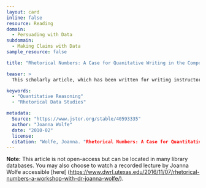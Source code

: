 ```yaml
---
layout: card
inline: false
resource: Reading
domain:
  - Persuading with Data
subdomain:
  - Making Claims with Data
sample_resource: false

title: "Rhetorical Numbers: A Case for Quanitative Writing in the Composition Classroom"

teaser: >
  This scholarly article, which has been written for writing instructors, argues that textbooks, assignments, and professonial development training needs to focus more on quantitative information and reasoning. 

keywords:
  - "Quantitative Reasoning"
  - "Rhetorical Data Studies"

metadata:
  Source: "https://www.jstor.org/stable/40593335"
  author: "Joanna Wolfe"
  date: "2010-02"
  license: 
  citation: "Wolfe, Joanna. "Rhetorical Numbers: A Case for Quantitative Writing in the Composition Classroom." *College Composition and Communication*, vol. 61, no. 3, 2010, pp. 452–75. JSTOR, http://www.jstor.org/stable/40593335. Accessed 10 Dec. 2024."
---
```

**Note:** This article is not open-access but can be located in many library databases. You may also choose to watch a recorded lecture by Joanna Wolfe accessible [here[ (https://www.dwrl.utexas.edu/2016/11/07/rhetorical-numbers-a-workshop-with-dr-joanna-wolfe/). 
